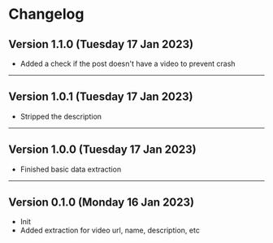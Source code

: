# Changelog

## Version 1.1.0 (Tuesday 17 Jan 2023)

- Added a check if the post doesn't have a video to prevent crash

---

## Version 1.0.1 (Tuesday 17 Jan 2023)

- Stripped the description

---

## Version 1.0.0 (Tuesday 17 Jan 2023)

- Finished basic data extraction

---

## Version 0.1.0 (Monday 16 Jan 2023)

- Init
- Added extraction for video url, name, description, etc
